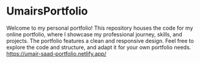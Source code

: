 # UmairsPortfolio
Welcome to my personal portfolio! This repository houses the code for my online portfolio, where I showcase my professional journey, skills, and projects. The portfolio features a clean and responsive design. Feel free to explore the code and structure, and adapt it for your own portfolio needs. https://umair-saad-portfolio.netlify.app/
